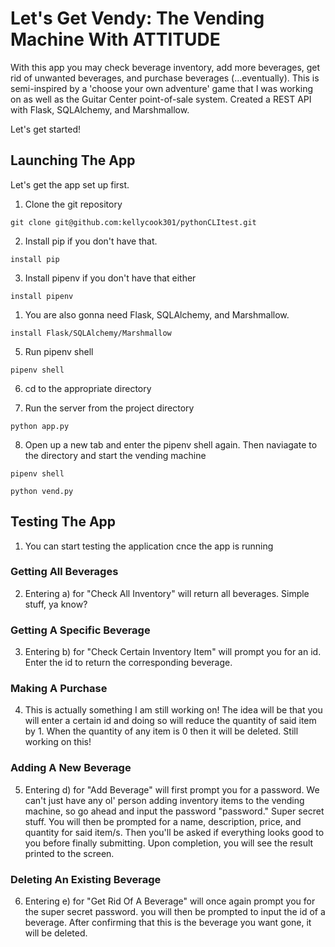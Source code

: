 
# Let's Get Vendy: The Vending Machine With ATTITUDE

With this app you may check beverage inventory, add more beverages, get rid of unwanted beverages, and purchase beverages (...eventually). This is semi-inspired by a 'choose your own adventure' game that I was working on as well as the Guitar Center point-of-sale system.
Created a REST API with Flask, SQLAlchemy, and Marshmallow.

Let's get started!

## Launching The App

Let's get the app set up first.

1. Clone the git repository
```
git clone git@github.com:kellycook301/pythonCLItest.git
```

2. Install pip if you don't have that.
```
install pip
```

3. Install pipenv if you don't have that either
```
install pipenv
```

1. You are also gonna need Flask, SQLAlchemy, and Marshmallow.
```
install Flask/SQLAlchemy/Marshmallow
```

5. Run pipenv shell
```
pipenv shell
```

6. cd to the appropriate directory

7. Run the server from the project directory
```
python app.py
```

8. Open up a new tab and enter the pipenv shell again. Then naviagate to the directory and start the vending machine
```
pipenv shell
```

```
python vend.py
```

## Testing The App

1. You can start testing the application cnce the app is running

### Getting All Beverages

2. Entering a) for "Check All Inventory" will return all beverages. Simple stuff, ya know?

### Getting A Specific Beverage

3. Entering b) for "Check Certain Inventory Item" will prompt you for an id. Enter the id to return the corresponding beverage.

### Making A Purchase

4. This is actually something I am still working on! The idea will be that you will enter a certain id and doing so will reduce the quantity of said item by 1. When the quantity of any item is 0 then it will be deleted. Still working on this!

### Adding A New Beverage

5. Entering d) for "Add Beverage" will first prompt you for a password. We can't just have any ol' person adding inventory items to the vending machine, so go ahead and input the password "password." Super secret stuff. You will then be prompted for a name, description, price, and quantity for said item/s. Then you'll be asked if everything looks good to you before finally submitting. Upon completion, you will see the result printed to the screen.

### Deleting An Existing Beverage

6. Entering e) for "Get Rid Of A Beverage" will once again prompt you for the super secret password. you will then be prompted to input the id of a beverage. After confirming that this is the beverage you want gone, it will be deleted.


